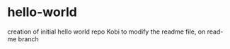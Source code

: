 # hello-world
creation of initial hello world repo
Kobi to modify the readme file, on read-me branch
